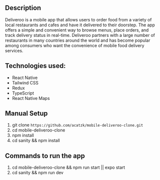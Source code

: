 ## Description

Deliveroo is a mobile app that allows users to order food from a variety of local restaurants and cafes and have it delivered to their doorstep. The app offers a simple and convenient way to browse menus, place orders, and track delivery status in real-time. Deliveroo partners with a large number of restaurants in many countries around the world and has become popular among consumers who want the convenience of mobile food delivery services.

## Technologies used:

- React Native 
- Tailwind CSS
- Redux
- TypeScript
- React Native Maps

## Manual Setup

1. git clone `https://github.com/acatzk/mobile-deliveroo-clone.git`
2. cd mobile-deliveroo-clone
3. npm install
4. cd sanity && npm install 

## Commands to run the app 

1. cd mobile-deliveroo-clone && npm run start || expo start
2. cd sanity && npm run dev

